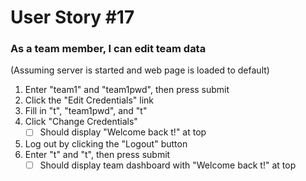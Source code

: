 # User Story #17
### As a team member, I can edit team data

(Assuming server is started and web page is loaded to default)

1. Enter "team1" and "team1pwd", then press submit
2. Click the "Edit Credentials" link
3. Fill in "t", "team1pwd", and "t"
4. Click "Change Credentials"
    +[ ] Should display "Welcome back t!" at top
5. Log out by clicking the "Logout" button
6. Enter "t" and "t", then press submit
    +[ ] Should display team dashboard with "Welcome back t!" at top